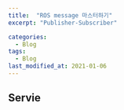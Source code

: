 ```yaml
---
title:  "ROS message 마스터하기"
excerpt: "Publisher-Subscriber"

categories:
  - Blog
tags:
  - Blog
last_modified_at: 2021-01-06
---
```


## Servie